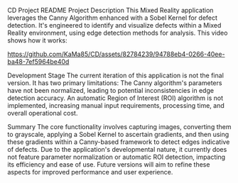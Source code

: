 CD Project README
Project Description
This Mixed Reality application leverages the Canny Algorithm enhanced with a Sobel Kernel for defect detection. It's engineered to identify and visualize defects within a Mixed Reality environment, 
using edge detection methods for analysis. This video shows how it works:


https://github.com/KaMa85/CD/assets/82784239/94788eb4-0266-40ee-ba48-7ef5964be40d



Development Stage
The current iteration of this application is not the final version. It has two primary limitations:
The Canny algorithm's parameters have not been normalized, leading to potential inconsistencies in edge detection accuracy.
An automatic Region of Interest (ROI) algorithm is not implemented, increasing manual input requirements, processing time, and overall operational cost.


Summary
The core functionality involves capturing images, converting them to grayscale, applying a Sobel Kernel to ascertain gradients, and then using these gradients within a 
Canny-based framework to detect edges indicative of defects. Due to the application's developmental nature, it currently does not feature parameter normalization or 
automatic ROI detection, impacting its efficiency and ease of use. Future versions will aim to refine these aspects for improved performance and user experience.
